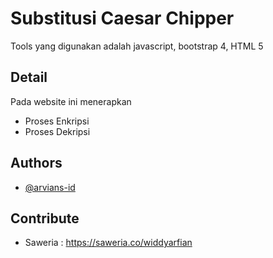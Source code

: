 # Substitusi Caesar Chipper
Tools yang digunakan adalah javascript, bootstrap 4, HTML 5

## Detail
Pada website ini menerapkan
<ul>
  <li>Proses Enkripsi</li>
  <li>Proses Dekripsi</li>
</ul>

## Authors

- [@arvians-id](https://www.github.com/arvians-id)

## Contribute

- Saweria : https://saweria.co/widdyarfian
